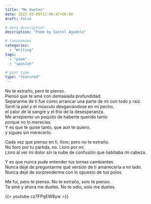 ```yaml
---
title: "Me dueles"
date: 2022-03-05T11:06:47+06:00
draft: false

# meta description
description: "Poem by Saitel Agudelo"

# taxonomies
categories: 
  - "Writing"
tags:
  - "poem"
  - "spanish"

# post type
type: "featured"
---
```


No te extraño, pero te pienso.\
Pienso que te amé con demasiada profundidad.\
Separarme de ti fue como arrancar una parte de mi con todo y raíz.\
Sentí la piel y el músculo desgarrándose en mi pecho,\
el calor de la sangre y el frío de la desesperanza.\
Me arrepiento un poquito de haberte querido tanto\
porque no lo merecías.\
Y es que te quise tanto, que aún te quiero,\
y sigues sin merecerlo.

Cada vez que pienso en ti, lloro; pero no te extraño.\
No lloro por tu partida, no. Lloro por mí.\
Lloro al ver mi dolor sin la nube de confusión que habitaba mi cabeza.

Y es que nunca pude entender tus tornas cambiantes. \
Nunca dejé de preguntarme qué versión de ti amanecería a mi lado. \
Nunca dejé de sorprenderme con lo opuesto de tus polos.

Me fui, pero te pienso. No te extraño, solo te pienso.\
Te amé y ahora me dueles. No te odio, solo me dueles.

{{< youtube cz7FPqEW8yw >}}